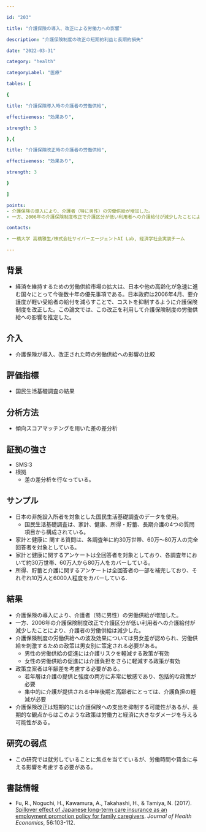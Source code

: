 ```yaml
---

id: "203"

title: "介護保険の導入、改正による労働力への影響"

description: "介護保険制度の改正の短期的利益と長期的損失"

date: "2022-03-31"

category: "health"

categoryLabel: "医療"

tables: [

{

title: "介護保険導入時の介護者の労働供給",

effectiveness: "効果あり",

strength: 3

},{

title: "介護保険改正時の介護者の労働供給",

effectiveness: "効果あり",

strength: 3

}

]

points:
- 介護保険の導入により、介護者（特に男性）の労働供給が増加した。
- 一方、2006年の介護保険制度改正で介護区分が低い利用者への介護給付が減少したことにより、介護者の労働供給は減少した。

contacts:

- 一橋大学 高橋雅生/株式会社サイバーエージェントAI Lab, 経済学社会実装チーム

---
```


## 背景
- 経済を維持するための労働供給市場の拡大は、日本や他の高齢化が急速に進む国々にとって今後数十年の優先事項である。日本政府は2006年4月、要介護度が軽い受給者の給付を減らすことで、コストを抑制するように介護保険制度を改正した。この論文では、この改正を利用して介護保険制度の労働供給への影響を推定した。

## 介入
- 介護保険が導入、改正された時の労働供給への影響の比較

## 評価指標
- 国民生活基礎調査の結果

## 分析方法
- 傾向スコアマッチングを用いた差の差分析

## 証拠の強さ

- SMS:3
- 根拠
    - 差の差分析を行なっている。

## サンプル

- 日本の非施設入所者を対象とした国民生活基礎調査のデータを使用。
    - 国民生活基礎調査は、家計、健康、所得・貯蓄、長期介護の4つの質問項目から構成されている。
- 家計と健康に 関する質問は、各調査年に約30万世帯、60万～80万人の完全回答者を対象としている。
- 家計と健康に関するアンケートは全回答者を対象としており、各調査年において約30万世帯、60万人から80万人をカバーしている。
- 所得、貯蓄と介護に関するアンケートは全回答者の一部を補完しており、それぞれ10万人と6000人程度をカバーしている.

## 結果
- 介護保険の導入により、介護者（特に男性）の労働供給が増加した。
- 一方、2006年の介護保険制度改正で介護区分が低い利用者への介護給付が減少したことにより、介護者の労働供給は減少した。
- 介護保険制度の労働供給への波及効果については男女差が認められ、労働供給を刺激するための政策は男女別に策定される必要がある。
    - 男性の労働供給の促進には介護リスクを軽減する政策が有効
    - 女性の労働供給の促進には介護負担をさらに軽減する政策が有効
- 政策立案者は年齢差を考慮する必要がある。
    - 若年層は介護の提供と強度の両方に非常に敏感であり、包括的な政策が必要
    - 集中的に介護が提供される中年後期と高齢者にとっては、介護負担の軽減が必要
- 介護保険改正は短期的には介護保険への支出を抑制する可能性があるが、長期的な観点からはこのような政策は労働力と経済に大きなダメージを与える可能性がある。


## 研究の弱点
- この研究では就労していることに焦点を当てているが、労働時間や賃金に与える影響を考慮する必要がある。

## 書誌情報
- Fu, R., Noguchi, H., Kawamura, A., Takahashi, H., & Tamiya, N. (2017). [Spillover effect of Japanese long-term care insurance as an employment promotion policy for family caregivers](https://www.sciencedirect.com/science/article/pii/S0167629616304945). *Journal of Health Economics*, 56:103-112.
